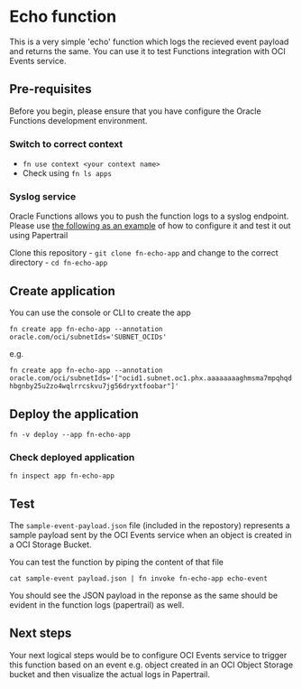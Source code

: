 # Echo function

This is a very simple 'echo' function which logs the recieved event payload and returns the same. You can use it to test Functions integration with OCI Events service.

## Pre-requisites

Before you begin, please ensure that you have configure the Oracle Functions development environment. 

### Switch to correct context

- `fn use context <your context name>`
- Check using `fn ls apps`

### Syslog service

Oracle Functions allows you to push the function logs to a syslog endpoint. Please use [the following as an example](https://github.com/abhirockzz/fn-syslog-example) of how to configure it and test it out using Papertrail

Clone this repository - `git clone fn-echo-app` and change to the correct directory - `cd fn-echo-app`

## Create application

You can use the console or CLI to create the app

`fn create app fn-echo-app --annotation oracle.com/oci/subnetIds='SUBNET_OCIDs'`

e.g.

`fn create app fn-echo-app --annotation oracle.com/oci/subnetIds='["ocid1.subnet.oc1.phx.aaaaaaaaghmsma7mpqhqdhbgnby25u2zo4wqlrrcskvu7jg56dryxtfoobar"]'`

## Deploy the application

`fn -v deploy --app fn-echo-app` 

### Check deployed application

`fn inspect app fn-echo-app`

## Test

The `sample-event-payload.json` file (included in the repostory) represents a sample payload sent by the OCI Events service when an object is created in a OCI Storage Bucket.

You can test the function by piping the content of that file

`cat sample-event payload.json | fn invoke fn-echo-app echo-event`

You should see the JSON payload in the reponse as the same should be evident in the function logs (papertrail) as well.

## Next steps

Your next logical steps would be to configure OCI Events service to trigger this function based on an event e.g. object created in an OCI Object Storage bucket and then visualize the actual logs in Papertrail.